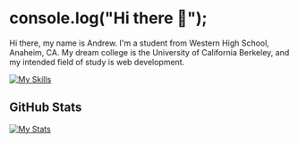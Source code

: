 # console.log("Hi there 👋");
Hi there, my name is Andrew. I'm a student from Western High School, Anaheim, CA. My dream college is the University of California Berkeley, and my intended field of study is web development.

[![My Skills](https://skillicons.dev/icons?i=linux,github,git,js,ts,cpp,cmake,py,express,mysql,graphql,webpack,react,nodejs,html,css)](https://skillicons.dev)

## GitHub Stats
[![My Stats](https://github-readme-stats.vercel.app/api?username=andrewtrann777&show_icons=true&theme=dark)](https://github-readme-stats.vercel.app)

